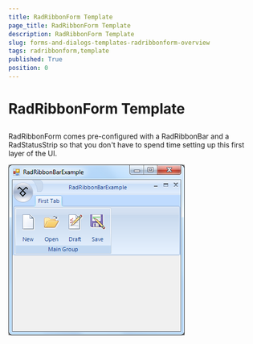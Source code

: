 ```yaml
---
title: RadRibbonForm Template
page_title: RadRibbonForm Template
description: RadRibbonForm Template
slug: forms-and-dialogs-templates-radribbonform-overview
tags: radribbonform,template
published: True
position: 0
---
```


# RadRibbonForm Template



## 

RadRibbonForm comes pre-configured with a RadRibbonBar and a RadStatusStrip so that you don't have to
		spend time setting up this first layer of the UI.

![forms-and-dialogs-templates-radribbonform-overview 001](images/forms-and-dialogs-templates-radribbonform-overview001.png)
